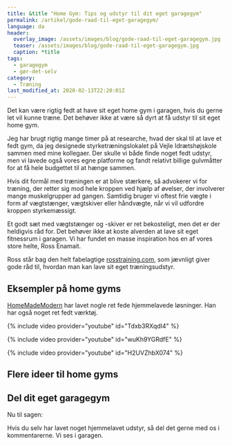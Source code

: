 ```yaml
---
title: &title "Home Gym: Tips og udstyr til dit eget garagegym"
permalink: /artikel/gode-raad-til-eget-garagegym/
language: da
header:
  overlay_image: /assets/images/blog/gode-raad-til-eget-garagegym.jpg
  teaser: /assets/images/blog/gode-raad-til-eget-garagegym.jpg
  caption: *title
tags:
  - garagegym
  - gør-det-selv
category:
  - Træning
last_modified_at: 2020-02-13T22:20:01Z
---
```


Det kan være rigtig fedt at have sit eget home gym i garagen, hvis du gerne let vil kunne træne. Det behøver ikke at være så dyrt at få udstyr til sit eget home gym.

Jeg har brugt rigtig mange timer på at researche, hvad der skal til at lave et fedt gym, da jeg designede styrketræningslokalet på Vejle Idrætshøjskole sammen med mine kollegaer. Der skulle vi både finde noget fedt udstyr, men vi lavede også vores egne platforme og fandt relativt billige gulvmåtter for at få hele budgettet til at hænge sammen.

Hvis dit formål med træningen er at blive stærkere, så advokerer vi for træning, der retter sig mod hele kroppen ved hjælp af øvelser, der involverer mange muskelgrupper ad gangen. Samtidig bruger vi oftest frie vægte i form af vægtstænger, vægtskiver eller håndvægte, når vi vil udfordre kroppen styrkemæssigt.

Et godt sæt med vægtstænger og -skiver er ret bekosteligt, men det er der heldigvis råd for. Det behøver ikke at koste alverden at lave sit eget fitnessrum i garagen. Vi har fundet en masse inspiration hos en af vores store helte, Ross Enamait.

Ross står bag den helt fabelagtige [rosstraining.com](https://rosstraining.com/blog/), som jævnligt giver gode råd til, hvordan man kan lave sit eget træningsudstyr.

## Eksempler på home gyms

[HomeMadeModern](https://www.youtube.com/channel/UC6pdMJwtkbCNoQRwbaNt77A) har lavet nogle ret fede hjemmelavede løsninger. Han har også noget ret fedt værktøj.

{% include video provider="youtube" id="Tdxb3RXqdI4" %}

{% include video provider="youtube" id="wuKh9YGRdfE" %}

{% include video provider="youtube" id="H2UVZhbX074" %}

## Flere ideer til home gyms

<a data-pin-do="embedBoard" data-pin-board-width="600" data-pin-scale-height="400" data-pin-scale-width="80" href="https://www.pinterest.dk/lsolesen/garage-gym/"></a>
<script async defer src="//assets.pinterest.com/js/pinit.js"></script>

## Del dit eget garagegym

Nu til sagen:

Hvis du selv har lavet noget hjemmelavet udstyr, så del det gerne med os i kommentarerne. Vi ses i garagen.
